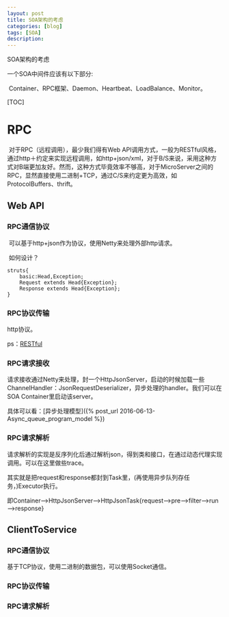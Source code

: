 ```yaml
---
layout: post
title: SOA架构的考虑
categories: [blog]
tags: [SOA]
description: 
---
```


SOA架构的考虑

一个SOA中间件应该有以下部分:

​	Container、RPC框架、Daemon、Heartbeat、LoadBalance、Monitor。

[TOC]

# RPC

​	对于RPC（远程调用），最少我们得有Web API调用方式，一般为RESTful风格，通过http＋约定来实现远程调用，如http+json/xml，对于B/S来说，采用这种方式对B端更加友好。然而，这种方式毕竟效率不够高，对于MicroServer之间的RPC，显然直接使用二进制+TCP，通过C/S来约定更为高效，如ProtocolBuffers、thrift。

## Web API

### RPC通信协议

​	可以基于http+json作为协议，使用Netty来处理外部http请求。

​	如何设计？

```
struts{
	basic:Head,Exception;
	Request extends Head{Exception};
	Response extends Head{Exception};
}
```

### RPC协议传输

http协议。

ps：[RESTful](http://www.cnblogs.com/artech/p/3506553.html)

### RPC请求接收

​	请求接收通过Netty来处理，封一个HttpJsonServer，启动的时候加载一些ChannelHandler：JsonRequestDeserializer，异步处理的handler。我们可以在SOA Container里启动该server。

具体可以看：[异步处理模型]({% post_url 2016-06-13-Async_queue_program_model %})

### RPC请求解析

​	请求解析的实现是反序列化后通过解析json，得到类和接口，在通过动态代理实现调用。可以在这里做些trace。

其实就是把request和response都封到Task里，(再使用异步队列存任务，)Executor执行。



​	即Container—>HttpJsonServer—>HttpJsonTask{request—>pre—>filter—>run—>response}



## ClientToService

### RPC通信协议

基于TCP协议，使用二进制的数据包，可以使用Socket通信。

### RPC协议传输

### RPC请求解析





